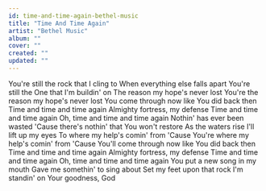 ```yaml
---
id: time-and-time-again-bethel-music
title: "Time And Time Again"
artist: "Bethel Music"
album: ""
cover: ""
created: ""
updated: ""
---
```


You're still the rock that I cling to
When everything else falls apart
You're still the One that I'm buildin' on
The reason my hope's never lost
You're the reason my hope's never lost
You come through now like You did back then
Time and time and time again
Almighty fortress, my defense
Time and time and time again
Oh, time and time and time again
Nothin' has ever been wasted
'Cause there's nothin' that You won't restore
As the waters rise I'll lift up my eyes
To where my help's comin' from
'Cause You're where my help's comin' from
'Cause You'll come through now like You did back then
Time and time and time again
Almighty fortress, my defense
Time and time and time again
Oh, time and time and time again
You put a new song in my mouth
Gave me somethin' to sing about
Set my feet upon that rock
I'm standin' on Your goodness, God